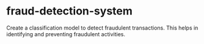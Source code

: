 # fraud-detection-system
Create a classification model to detect fraudulent transactions. This helps in identifying and preventing fraudulent activities.
